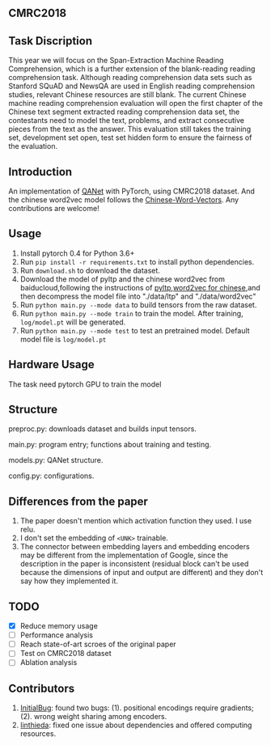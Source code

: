 ## CMRC2018
## Task Discription
This year we will focus on the Span-Extraction Machine Reading Comprehension, which is a further extension of the blank-reading reading comprehension task. Although reading comprehension data sets such as Stanford SQuAD and NewsQA are used in English reading comprehension studies, relevant Chinese resources are still blank. The current Chinese machine reading comprehension evaluation will open the first chapter of the Chinese text segment extracted reading comprehension data set, the contestants need to model the text, problems, and extract consecutive pieces from the text as the answer. This evaluation still takes the training set, development set open, test set hidden form to ensure the fairness of the evaluation.

## Introduction

An implementation of [QANet](https://arxiv.org/pdf/1804.09541.pdf) with PyTorch, using CMRC2018 dataset. 
And the chinese word2vec model follows the [Chinese-Word-Vectors](https://github.com/Embedding/Chinese-Word-Vectors).
Any contributions are welcome!

## Usage

1. Install pytorch 0.4 for Python 3.6+
2. Run `pip install -r requirements.txt` to install python dependencies.
3. Run `download.sh` to download the dataset.
4. Download the model of pyltp and the chinese word2vec from baiducloud,following the instructions of 
    [pyltp](https://github.com/HIT-SCIR/pyltp),[word2vec for chinese](https://github.com/Embedding/Chinese-Word-Vectors),and then decompress the model file into "./data/ltp" and "./data/word2vec"
5. Run `python main.py --mode data` to build tensors from the raw dataset.
6. Run `python main.py --mode train` to train the model. After training, `log/model.pt` will be generated.
7. Run `python main.py --mode test` to test an pretrained model. Default model file is `log/model.pt`
## Hardware Usage
The task need pytorch GPU to train the model 
## Structure
preproc.py: downloads dataset and builds input tensors.

main.py: program entry; functions about training and testing.

models.py: QANet structure.

config.py: configurations.

## Differences from the paper

1. The paper doesn't mention which activation function they used. I use relu.
2. I don't set the embedding of `<UNK>` trainable.
3. The connector between embedding layers and embedding encoders may be different from the implementation of Google, since the description in the paper is inconsistent (residual block can't be used because the dimensions of input and output are different) and they don't say how they implemented it.

## TODO

- [x] Reduce memory usage
- [ ] Performance analysis
- [ ] Reach state-of-art scroes of the original paper
- [ ] Test on CMRC2018 dataset
- [ ] Ablation analysis

## Contributors
1. [InitialBug](https://github.com/InitialBug): found two bugs: (1). positional encodings require gradients; (2). wrong weight sharing among encoders.
2. [linthieda](https://github.com/linthieda): fixed one issue about dependencies and offered computing resources.

